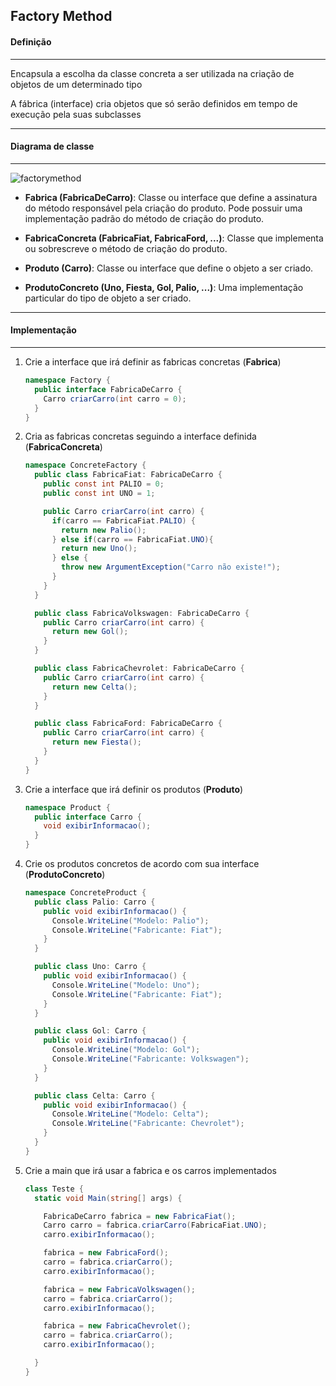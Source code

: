 ## Factory Method
#### Definição
***

Encapsula a escolha da classe concreta a ser utilizada na criação de objetos de um determinado tipo

A fábrica (interface) cria objetos que só serão definidos em tempo de execução pela suas subclasses

***
#### Diagrama de classe
***

![factorymethod](https://cloud.githubusercontent.com/assets/14116020/26183872/042e2f72-3b58-11e7-90eb-61491a2e1005.png)

* **Fabrica (FabricaDeCarro)**: Classe ou interface que define a assinatura do método responsável pela criação do produto.
Pode possuir uma implementação padrão do método de criação do produto.

* **FabricaConcreta (FabricaFiat, FabricaFord, ...)**: Classe que implementa ou sobrescreve o método de criação do produto.

* **Produto (Carro)**: Classe ou interface que define o objeto a ser criado.

* **ProdutoConcreto (Uno, Fiesta, Gol, Palio, ...)**: Uma implementação particular do tipo de objeto a ser criado.

***
#### Implementação
***

1. Crie a interface que irá definir as fabricas concretas (**Fabrica**)

    ```c#
    namespace Factory {
      public interface FabricaDeCarro {
        Carro criarCarro(int carro = 0);
      }
    }
    ```

2. Cria as fabricas concretas seguindo a interface definida (**FabricaConcreta**)

    ```c#
    namespace ConcreteFactory {
      public class FabricaFiat: FabricaDeCarro {
        public const int PALIO = 0;
        public const int UNO = 1;
    
        public Carro criarCarro(int carro) {
          if(carro == FabricaFiat.PALIO) {
            return new Palio();
          } else if(carro == FabricaFiat.UNO){
            return new Uno();
          } else {
            throw new ArgumentException("Carro não existe!");
          }
        }
      }
    
      public class FabricaVolkswagen: FabricaDeCarro {
        public Carro criarCarro(int carro) {
          return new Gol();
        }
      }
    
      public class FabricaChevrolet: FabricaDeCarro {
        public Carro criarCarro(int carro) {
          return new Celta();
        }
      }
    
      public class FabricaFord: FabricaDeCarro {
        public Carro criarCarro(int carro) {
          return new Fiesta();
        }
      }
    }
    ```

3. Crie a interface que irá definir os produtos (**Produto**)

    ```c#
    namespace Product {
      public interface Carro {
        void exibirInformacao();
      }
    }
    ```

4. Crie os produtos concretos de acordo com sua interface (**ProdutoConcreto**)

    ```c#
    namespace ConcreteProduct {
      public class Palio: Carro {
        public void exibirInformacao() {
          Console.WriteLine("Modelo: Palio");
          Console.WriteLine("Fabricante: Fiat");
        }
      }
    
      public class Uno: Carro {
        public void exibirInformacao() {
          Console.WriteLine("Modelo: Uno");
          Console.WriteLine("Fabricante: Fiat");
        }
      }
    
      public class Gol: Carro {
        public void exibirInformacao() {
          Console.WriteLine("Modelo: Gol");
          Console.WriteLine("Fabricante: Volkswagen");
        }
      }
    
      public class Celta: Carro {
        public void exibirInformacao() {
          Console.WriteLine("Modelo: Celta");
          Console.WriteLine("Fabricante: Chevrolet");
        }
      }
    }
    ```

5. Crie a main que irá usar a fabrica e os carros implementados

    ```c#
    class Teste {
      static void Main(string[] args) {
    
        FabricaDeCarro fabrica = new FabricaFiat();
        Carro carro = fabrica.criarCarro(FabricaFiat.UNO);
        carro.exibirInformacao();
    
        fabrica = new FabricaFord();
        carro = fabrica.criarCarro();
        carro.exibirInformacao();
    
        fabrica = new FabricaVolkswagen();
        carro = fabrica.criarCarro();
        carro.exibirInformacao();
    
        fabrica = new FabricaChevrolet();
        carro = fabrica.criarCarro();
        carro.exibirInformacao();
    
      }
    }
    ```
